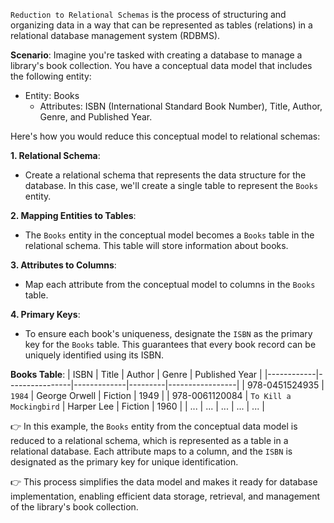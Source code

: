 `Reduction to Relational Schemas` is the process of structuring and organizing data in a way that can be represented as tables (relations) in a relational database management system (RDBMS).

**Scenario**: Imagine you're tasked with creating a database to manage a library's book collection. You have a conceptual data model that includes the following entity:

- Entity: Books
  - Attributes: ISBN (International Standard Book Number), Title, Author, Genre, and Published Year.

Here's how you would reduce this conceptual model to relational schemas:

**1. Relational Schema**:
   - Create a relational schema that represents the data structure for the database. In this case, we'll create a single table to represent the `Books` entity.

**2. Mapping Entities to Tables**:
   - The `Books` entity in the conceptual model becomes a `Books` table in the relational schema. This table will store information about books.

**3. Attributes to Columns**:
   - Map each attribute from the conceptual model to columns in the `Books` table.

**4. Primary Keys**:
   - To ensure each book's uniqueness, designate the `ISBN` as the primary key for the `Books` table. This guarantees that every book record can be uniquely identified using its ISBN.

**Books Table**:
| ISBN       | Title          | Author      | Genre   | Published Year |
|------------|----------------|-------------|---------|-----------------|
| 978-0451524935 | `1984`     | George Orwell | Fiction | 1949          |
| 978-0061120084 | `To Kill a Mockingbird` | Harper Lee | Fiction | 1960 |
| ...        | ...            | ...         | ...     | ...             |

👉 In this example, the `Books` entity from the conceptual data model is reduced to a relational schema, which is represented as a table in a relational database. Each attribute maps to a column, and the `ISBN` is designated as the primary key for unique identification.

👉 This process simplifies the data model and makes it ready for database implementation, enabling efficient data storage, retrieval, and management of the library's book collection.